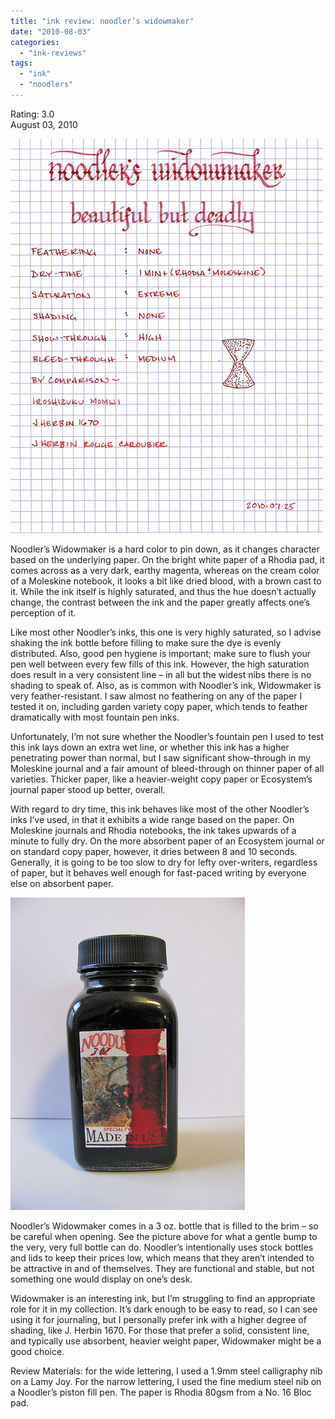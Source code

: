 ```yaml
---
title: "ink review: noodler’s widowmaker"
date: "2010-08-03"
categories: 
  - "ink-reviews"
tags: 
  - "ink"
  - "noodlers"
---
```


Rating: 3.0  
August 03, 2010

![](noodlers-widowmaker.jpg)

  
Noodler’s Widowmaker is a hard color to pin down, as it changes character based on the underlying paper. On the bright white paper of a Rhodia pad, it comes across as a very dark, earthy magenta, whereas on the cream color of a Moleskine notebook, it looks a bit like dried blood, with a brown cast to it. While the ink itself is highly saturated, and thus the hue doesn’t actually change, the contrast between the ink and the paper greatly affects one’s perception of it.

Like most other Noodler’s inks, this one is very highly saturated, so I advise shaking the ink bottle before filling to make sure the dye is evenly distributed. Also, good pen hygiene is important; make sure to flush your pen well between every few fills of this ink. However, the high saturation does result in a very consistent line – in all but the widest nibs there is no shading to speak of. Also, as is common with Noodler’s ink, Widowmaker is very feather-resistant. I saw almost no feathering on any of the paper I tested it on, including garden variety copy paper, which tends to feather dramatically with most fountain pen inks.

Unfortunately, I’m not sure whether the Noodler’s fountain pen I used to test this ink lays down an extra wet line, or whether this ink has a higher penetrating power than normal, but I saw significant show-through in my Moleskine journal and a fair amount of bleed-through on thinner paper of all varieties. Thicker paper, like a heavier-weight copy paper or Ecosystem’s journal paper stood up better, overall.

With regard to dry time, this ink behaves like most of the other Noodler’s inks I’ve used, in that it exhibits a wide range based on the paper. On Moleskine journals and Rhodia notebooks, the ink takes upwards of a minute to fully dry. On the more absorbent paper of an Ecosystem journal or on standard copy paper, however, it dries between 8 and 10 seconds. Generally, it is going to be too slow to dry for lefty over-writers, regardless of paper, but it behaves well enough for fast-paced writing by everyone else on absorbent paper.

![](noodlers-widowmaker-bottle.jpg)

  
Noodler’s Widowmaker comes in a 3 oz. bottle that is filled to the brim – so be careful when opening. See the picture above for what a gentle bump to the very, very full bottle can do. Noodler’s intentionally uses stock bottles and lids to keep their prices low, which means that they aren’t intended to be attractive in and of themselves. They are functional and stable, but not something one would display on one’s desk.

Widowmaker is an interesting ink, but I’m struggling to find an appropriate role for it in my collection. It’s dark enough to be easy to read, so I can see using it for journaling, but I personally prefer ink with a higher degree of shading, like J. Herbin 1670. For those that prefer a solid, consistent line, and typically use absorbent, heavier weight paper, Widowmaker might be a good choice.

Review Materials: for the wide lettering, I used a 1.9mm steel calligraphy nib on a Lamy Joy. For the narrow lettering, I used the fine medium steel nib on a Noodler’s piston fill pen. The paper is Rhodia 80gsm from a No. 16 Bloc pad.
